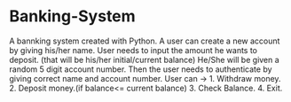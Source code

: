 # Banking-System
A bannking system created with Python.
A user can create a new account by giving his/her name.
User needs to input the amount he wants to deposit. (that will be his/her initial/current balance)
He/She will be given a random 5 digit account number. 
Then the user needs to authenticate by giving correct name and account number.
User can -> 1. Withdraw money.
            2. Deposit money.(if balance<= current balance)
            3. Check Balance.
            4. Exit.
